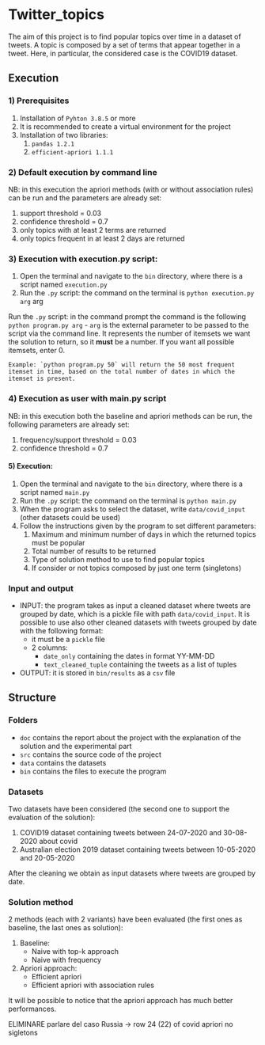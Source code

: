 # Twitter_topics

The aim of this project is to find popular topics over time in a dataset of tweets. A topic is composed by a set of
terms that appear together in a tweet. Here, in particular, the considered case is the COVID19 dataset.

## Execution

### 1) Prerequisites

1) Installation of `Pyhton 3.8.5` or more
2) It is recommended to create a virtual environment for the project
3) Installation of two libraries:
   1) `pandas 1.2.1`
   2) `efficient-apriori 1.1.1`
  
### 2) Default execution by command line

NB: in this execution the apriori methods (with or without association rules) can be run and the parameters are already set:
1) support threshold = 0.03
2) confidence threshold = 0.7
3) only topics with at least 2 terms are returned
4) only topics frequent in at least 2 days are returned
   
### 3) Execution with execution.py script:
1) Open the terminal and navigate to the `bin` directory, where there is a script named `execution.py`
2) Run the `.py` script: the command on the terminal is `python execution.py arg`
    arg  



Run the `.py` script: in the command prompt the command is the following `python program.py arg`
    - `arg` is the external parameter to be passed to the script via the command line. It represents the number of itemsets we want the solution to return, so it **must** be a number. If you want all possible itemsets, enter 0.

    Example: `python program.py 50` will return the 50 most frequent itemset in time, based on the total number of dates in which the itemset is present.  

### 4) Execution as user with main.py script

NB: in this execution both the baseline and apriori methods can be run, the following parameters are already set:
1) frequency/support threshold = 0.03
2) confidence threshold = 0.7
   
#### 5) Execution:
1) Open the terminal and navigate to the `bin` directory, where there is a script named `main.py`
2) Run the `.py` script: the command on the terminal is `python main.py`
3) When the program asks to select the dataset, write `data/covid_input` (other datasets could be used)
4) Follow the instructions given by the program to set different parameters:
   1) Maximum and minimum number of days in which the returned topics must be popular
   2) Total number of results to be returned
   3) Type of solution method to use to find popular topics
   4) If consider or not topics composed by just one term (singletons)
   


### Input and output

- INPUT: the program takes as input a cleaned dataset where tweets are grouped by date, which is a pickle file with path
  `data/covid_input`. It is possible to use also other cleaned datasets with tweets grouped by date with the following format:
  - it must be a `pickle` file 
  - 2 columns:
      - `date_only` containing the dates in format YY-MM-DD
      - `text_cleaned_tuple` containing the tweets as a list of tuples
- OUTPUT: it is stored in `bin/results` as a `csv` file 

## Structure

### Folders

- `doc` contains the report about the project with the explanation of the solution and the experimental part 
- `src` contains the source code of the project
- `data` contains the datasets
- `bin` contains the files to execute the program

### Datasets

Two datasets have been considered (the second one to support the evaluation of the solution):
1) COVID19 dataset containing tweets between 24-07-2020 and 30-08-2020 about covid
2) Australian election 2019 dataset containing tweets between 10-05-2020 and 20-05-2020

After the cleaning we obtain as input datasets where tweets are grouped by date.

### Solution method

2 methods (each with 2 variants) have been evaluated (the first ones as baseline, the last ones as solution):
1) Baseline:
   - Naive with top-k approach
   - Naive with frequency
2) Apriori approach:
   - Efficient apriori
   - Efficient apriori with association rules

It will be possible to notice that the apriori approach has much better performances.



ELIMINARE
parlare del caso Russia -> row 24 (22) of covid apriori no sigletons

   
